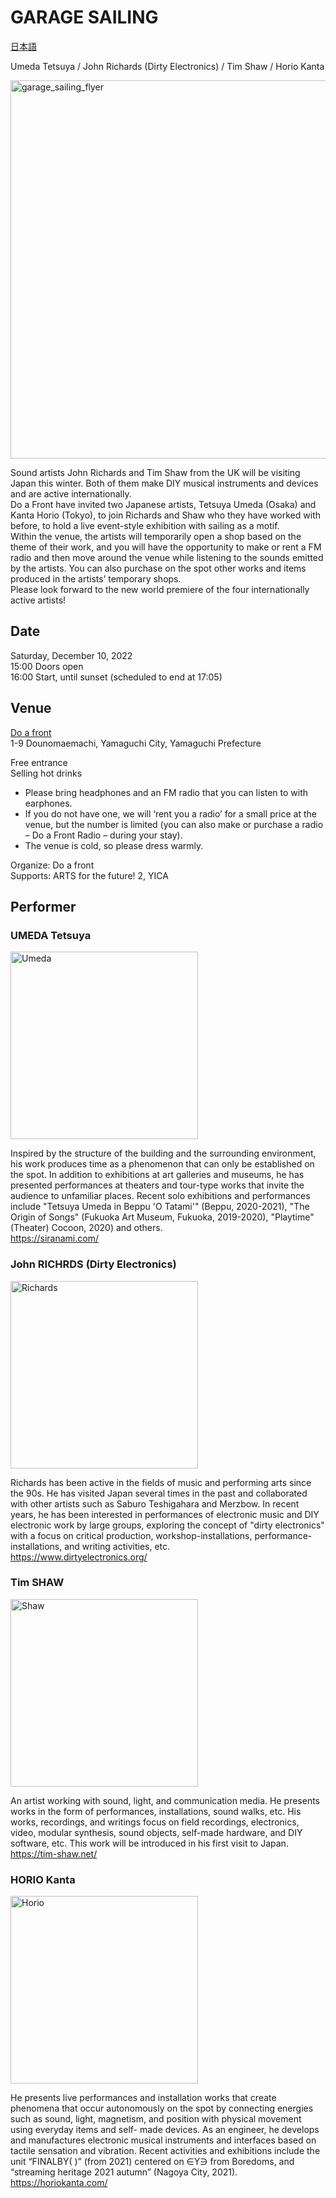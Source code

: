 # GARAGE SAILING
[日本語](./README.md)

Umeda Tetsuya / John Richards (Dirty Electronics) / Tim Shaw / Horio Kanta

<a href="https://github.com/kanta/GARAGE-SAILING/blob/main/GarageSailing_Flyer.pdf"><img width="605" alt="garage_sailing_flyer" src="https://user-images.githubusercontent.com/1097902/204686981-f3a3f201-2b15-42ff-ab51-40fe18db1662.png"></a>

Sound artists John Richards and Tim Shaw from the UK will be visiting Japan this winter. Both of them make DIY musical instruments and devices and are active internationally. <br />
Do a Front have invited two Japanese artists, Tetsuya Umeda (Osaka) and Kanta Horio (Tokyo), to join Richards and Shaw who they have worked with before, to hold a live event-style exhibition with sailing as a motif.<br />
Within the venue, the artists will temporarily open a shop based on the theme of their work, and you will have the opportunity to make or rent a FM radio and then move around the venue while listening to the sounds emitted by the artists. You can also purchase on the spot other works and items produced in the artists’ temporary shops.<br />
Please look forward to the new world premiere of the four internationally active artists!

## Date
Saturday, December 10, 2022<br />
15:00 Doors open<br />
16:00 Start, until sunset (scheduled to end at 17:05)<br />

## Venue
[Do a front](https://www.doafront.org/about/index.html)<br />
1-9 Dounomaemachi, Yamaguchi City, Yamaguchi Prefecture

Free entrance<br />
Selling hot drinks

- Please bring headphones and an FM radio that you can listen to with earphones.
- If you do not have one, we will ‘rent you a radio’ for a small price at the venue, but
the number is limited (you can also make or purchase a radio – Do a Front Radio –
during your stay).
- The venue is cold, so please dress warmly.

Organize: Do a front<br />
Supports: ARTS for the future! 2, YICA

## Performer
### UMEDA Tetsuya
<img src="https://user-images.githubusercontent.com/1097902/204688047-32b14ad9-513f-4864-8a01-42050577ab9b.jpeg" width="300" alt="Umeda" />

Inspired by the structure of the building and the surrounding environment, his work produces time as a phenomenon that can only be established on the spot. In addition to exhibitions at art galleries and museums, he has presented performances at theaters and tour-type works that invite the audience to unfamiliar places. Recent solo exhibitions and performances include "Tetsuya Umeda in Beppu 'O Tatami'" (Beppu, 2020-2021), "The Origin of Songs" (Fukuoka Art Museum, Fukuoka, 2019-2020), "Playtime" (Theater) Cocoon, 2020) and others.<br />
https://siranami.com/

### John RICHRDS (Dirty Electronics)
<img src="https://user-images.githubusercontent.com/1097902/204688068-0a1c828f-fadb-4f0e-a194-bf61a9a3d1d9.jpg" height="300" alt="Richards" />

Richards has been active in the fields of music and performing arts since the 90s. He has visited Japan several times in the past and collaborated with other artists such as Saburo Teshigahara and Merzbow. In recent years, he has been interested in performances of electronic music and DIY electronic work by large groups, exploring the concept of "dirty electronics" with a focus on critical production, workshop-installations, performance-installations, and writing activities, etc.<br />
https://www.dirtyelectronics.org/

### Tim SHAW
<img src="https://user-images.githubusercontent.com/1097902/204688080-8bf13bc2-609c-4052-a28d-40318beb2145.JPG" width="300" alt="Shaw" />

An artist working with sound, light, and communication media. He presents works in the form of performances, installations, sound walks, etc. His works, recordings, and writings focus on field recordings, electronics, video, modular synthesis, sound objects, self-made hardware, and DIY software, etc. This work will be introduced in his first visit to Japan.<br />
https://tim-shaw.net/

### HORIO Kanta
<img src="https://user-images.githubusercontent.com/1097902/204688087-a6068d04-f5d8-4730-8e8f-44928172ce4f.jpg" height="300" alt="Horio" />

He presents live performances and installation works that create phenomena that occur autonomously on the spot by connecting energies such as sound, light, magnetism, and position with physical movement using everyday items and self- made devices. As an engineer, he develops and manufactures electronic musical instruments and interfaces based on tactile sensation and vibration. Recent activities and exhibitions include the unit “FINALBY( )” (from 2021) centered on ∈Y∋ from Boredoms, and “streaming heritage 2021 autumn” (Nagoya City, 2021).<br />
https://horiokanta.com/

